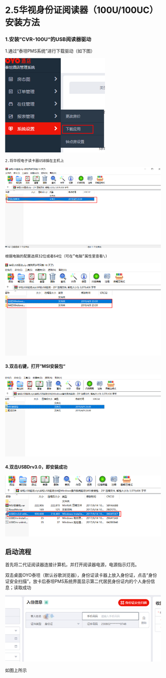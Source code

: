 # 2.5华视身份证阅读器（100U/100UC）安装方法

### 1.安装”CVR-100U“的USB阅读器驱动

1.通过“泰坦PMS系统”进行下载驱动（如下图）

![](../../../.gitbook/assets/image%20%28497%29.png)

    2.将华视电子读卡器USB插在主机上

![](../../../.gitbook/assets/image%20%28457%29.png)

    根据电脑的配置选择32位或者64位（可在”电脑“属性里查看\)

![](../../../.gitbook/assets/image%20%28147%29.png)

#### 3.双击右键，打开”MSI安装包“

![](../../../.gitbook/assets/image%20%28198%29.png)

#### 4.双击USBDrv3.0，即安装成功

![](../../../.gitbook/assets/image%20%28452%29.png)

## 启动流程

首先将二代证阅读器连接计算机，并打开阅读器电源，电源指示灯亮。

双击桌面OYO泰坦（默认谷歌浏览器），身份证读卡器上放入身份证，点击“身份证安全扫描”，放卡后泰坦PMS系统界面显示第二代居民身份证内的个人身份信息；读取成功

![](../../../.gitbook/assets/image%20%28609%29.png)

如图上所示

